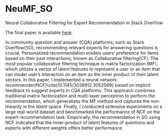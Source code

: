 # NeuMF_SO
Neural Collaborative Filtering for Expert Recommendation in Stack Overflow

The final paper is available [here](https://github.com/Minam7/NeuMF_SO/blob/master/Project_Report.pdf).

In community question and answer (CQA) platforms, such as Stack Overflow(SO), recommending relevant experts for answering questions is crucial. Personalized recommendation models users’ preference for items based on their past interactions, known as Collaborative filtering(CF). The most popular collaborative filtering technique is matrix factorization (MF), which utilizes a vector of latent features to represent a user or an item that can model user’s interaction on an item as the inner product of their latent vectors. In this paper, I implemented a neural network recommender(NCF)\cite{10.1145/3038912.3052569} based on implicit feedback to suggest experts in CQA platforms. This approach combines traditional matrix factorization and multi-layer perceptron to perform the recommendation, which generalizes the MF method and captures the non-linearity in the latent space. Finally, I conducted extensive experiments on a large real-world dataset and benchmarked the performance of NCF on the expert recommendation task. Empirically, the recommendation in SO using NCF indicated that the inner-product of latent features of questions and experts with different weights offers better performance.
